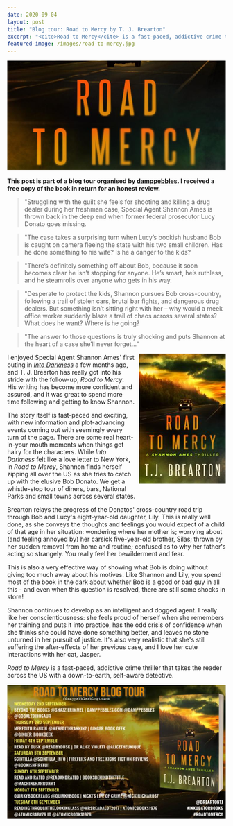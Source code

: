 ```yaml
---
date: 2020-09-04
layout: post
title: "Blog tour: Road to Mercy by T. J. Brearton"
excerpt: "<cite>Road to Mercy</cite> is a fast-paced, addictive crime thriller that takes the reader across the US with down-to-earth, self-aware detective Shannon Ames."
featured-image: /images/road-to-mercy.jpg
---
```


![Road to Mercy](/images/road-to-mercy.jpg)

**This post is part of a blog tour organised by [damppebbles](https://damppebbles.com/). I received a free copy of the book in return for an honest review.**

> "Struggling with the guilt she feels for shooting and killing a drug dealer during her freshman case, Special Agent Shannon Ames is thrown back in the deep end when former federal prosecutor Lucy Donato goes missing.

> "The case takes a surprising turn when Lucy’s bookish husband Bob is caught on camera fleeing the state with his two small children. Has he done something to his wife? Is he a danger to the kids?  

> "There’s definitely something off about Bob, because it soon becomes clear he isn’t stopping for anyone. He’s smart, he’s ruthless, and he steamrolls over anyone who gets in his way.

> "Desperate to protect the kids, Shannon pursues Bob cross-country, following a trail of stolen cars, brutal bar fights, and dangerous drug dealers. But something isn’t sitting right with her – why would a meek office worker suddenly blaze a trail of chaos across several states? What does he want? Where is he going?

> "The answer to those questions is truly shocking and puts Shannon at the heart of a case she’ll never forget..."

<img src="/images/road-to-mercy-200.jpg" alt="Road to Mercy" style="float: right; margin-bottom: 10px; margin-left: 10px;">

I enjoyed Special Agent Shannon Ames' first outing in [<cite>Into Darkness</cite>](/blog-tour-into-darkness/) a few months ago, and T. J. Brearton has really got into his stride with the follow-up, <cite>Road to Mercy</cite>. His writing has become more confident and assured, and it was great to spend more time following and getting to know Shannon.

The story itself is fast-paced and exciting, with new information and plot-advancing events coming out with seemingly every turn of the page. There are some real heart-in-your mouth moments when things get hairy for the characters. While <cite>Into Darkness</cite> felt like a love letter to New York, in <cite>Road to Mercy</cite>, Shannon finds herself zipping all over the US as she tries to catch up with the elusive Bob Donato. We get a whistle-stop tour of diners, bars, National Parks and small towns across several states.

Brearton relays the progress of the Donatos' cross-country road trip through Bob and Lucy's eight-year-old daughter, Lily. This is really well done, as she conveys the thoughts and feelings you would expect of a child of that age in her situation: wondering where her mother is; worrying about (and feeling annoyed by) her carsick five-year-old brother, Silas; thrown by her sudden removal from home and routine; confused as to why her father's acting so strangely. You really feel her bewilderment and fear.

This is also a very effective way of showing what Bob is doing without giving too much away about his motives. Like Shannon and Lily, you spend most of the book in the dark about whether Bob is a good or bad guy in all this - and even when this question is resolved, there are still some shocks in store!

Shannon continues to develop as an intelligent and dogged agent. I really like her conscientiousness: she feels proud of herself when she remembers her training and puts it into practice, has the odd crisis of confidence when she thinks she could have done something better, and leaves no stone unturned in her pursuit of justice. It's also very realistic that she's still suffering the after-effects of her previous case, and I love her cute interactions with her cat, Jasper.

<cite>Road to Mercy</cite> is a fast-paced, addictive crime thriller that takes the reader across the US with a down-to-earth, self-aware detective.

![Road to Mercy blog tour banner](/images/road-to-mercy-banner.jpg)
